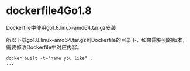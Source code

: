 # dockerfile4Go1.8

Dockerfile中使用go1.8.linux-amd64.tar.gz安装

所以下载go1.8.linux-amd64.tar.gz到Dockerfile的目录下，如果需要别的版本，需要修改Dockerfile中对应内容。

	docker built -t="name you like" .
	...
